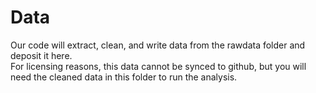 # Data
Our code will extract, clean, and write data from the rawdata folder and deposit it here.  
For licensing reasons, this data cannot be synced to github, but you will need the cleaned data in this folder to run the analysis.  